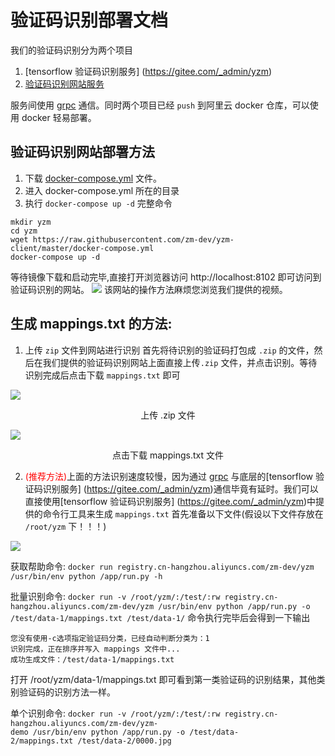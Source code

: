 # 验证码识别部署文档

我们的验证码识别分为两个项目

1. [tensorflow 验证码识别服务] (https://gitee.com/_admin/yzm)
2. [验证码识别网站服务](https://github.com/zm-dev/yzm-client)

服务间使用 [grpc](https://github.com/grpc/grpc) 通信。同时两个项目已经 `push` 到阿里云 docker 仓库，可以使用 docker 轻易部署。

## 验证码识别网站部署方法
1. 下载 [docker-compose.yml](https://raw.githubusercontent.com/zm-dev/yzm-client/master/docker-compose.yml) 文件。
2. 进入 docker-compose.yml 所在的目录
3. 执行 `docker-compose up -d`
完整命令
```
mkdir yzm
cd yzm
wget https://raw.githubusercontent.com/zm-dev/yzm-client/master/docker-compose.yml
docker-compose up -d
```
等待镜像下载和启动完毕,直接打开浏览器访问 http://localhost:8102 即可访问到验证码识别的网站。
<img src="http://p3434d8ym.bkt.clouddn.com/yzm/1.png" />
该网站的操作方法麻烦您浏览我们提供的视频。

## 生成 mappings.txt 的方法:
1. 上传 `zip` 文件到网站进行识别
首先将待识别的验证码打包成 `.zip` 的文件，然后在我们提供的验证码识别网站上面直接上传`.zip` 文件，并点击识别。等待识别完成后点击下载 `mappings.txt` 即可
<img src="http://p3434d8ym.bkt.clouddn.com/yzm/5.png" />
<p style="text-align:center">上传 .zip 文件</p>
<img src="http://p3434d8ym.bkt.clouddn.com/yzm/6.png" />
<p style="text-align:center">点击下载 mappings.txt 文件</p>

2. <span style="color:red">(推荐方法)</span>上面的方法识别速度较慢，因为通过 [grpc](https://github.com/grpc/grpc) 与底层的[tensorflow 验证码识别服务] (https://gitee.com/_admin/yzm)通信毕竟有延时。我们可以直接使用[tensorflow 验证码识别服务] (https://gitee.com/_admin/yzm)中提供的命令行工具来生成 `mappings.txt`
首先准备以下文件(假设以下文件存放在 `/root/yzm` 下！！！)
<img src="http://p3434d8ym.bkt.clouddn.com/yzm/tree_1_4.jpg">


获取帮助命令:
`docker run registry.cn-hangzhou.aliyuncs.com/zm-dev/yzm /usr/bin/env python /app/run.py -h`

批量识别命令:
`docker run -v /root/yzm/:/test/:rw registry.cn-hangzhou.aliyuncs.com/zm-dev/yzm /usr/bin/env python /app/run.py -o /test/data-1/mappings.txt /test/data-1/`
命令执行完毕后会得到一下输出
```
您没有使用-c选项指定验证码分类，已经自动判断分类为：1
识别完成，正在排序并写入 mappings 文件中...
成功生成文件：/test/data-1/mappings.txt
```
打开 /root/yzm/data-1/mappings.txt 即可看到第一类验证码的识别结果，其他类别验证码的识别方法一样。


单个识别命令:
`docker run -v /root/yzm/:/test/:rw registry.cn-hangzhou.aliyuncs.com/zm-dev/yzm-demo /usr/bin/env python /app/run.py -o /test/data-2/mappings.txt /test/data-2/0000.jpg`




